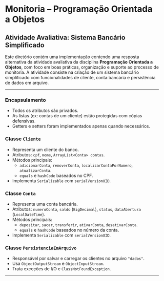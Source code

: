 # Monitoria – Programação Orientada a Objetos  
##  Atividade Avaliativa: Sistema Bancário Simplificado

Este diretório contém uma implementação contendo uma resposta alternativa da atividade avaliativa da disciplina **Programação Orientada a Objetos**, com foco em boas práticas, organização e suporte ao processo de monitoria. A atividade consiste na criação de um sistema bancário simplificado com funcionalidades de cliente, conta bancária e persistência de dados em arquivo.

---

###  Encapsulamento
- Todos os atributos são privados.
- As listas (ex: contas de um cliente) estão protegidas com cópias defensivas.
- Getters e setters foram implementados apenas quando necessários.

###  Classe `Cliente`
- Representa um cliente do banco.
- Atributos: `cpf`, `nome`, `ArrayList<Conta> contas`.
- Métodos principais:
  - `adicionarConta`, `removerConta`, `localizarContaPorNumero`, `atualizarConta`.
  - `equals` e `hashCode` baseados no CPF.
- Implementa `Serializable` com `serialVersionUID`.

### Classe `Conta`
- Representa uma conta bancária.
- Atributos: `numeroConta`, `saldo` (`BigDecimal`), `status`, `dataAbertura` (`LocalDateTime`).
- Métodos principais:
  - `depositar`, `sacar`, `transferir`, `ativarConta`, `desativarConta`.
  - `equals` e `hashCode` baseados no número da conta.
- Implementa `Serializable` com `serialVersionUID`.

###  Classe `PersistenciaEmArquivo`
- Responsável por salvar e carregar os clientes no arquivo `"dados"`.
- Usa `ObjectOutputStream` e `ObjectInputStream`.
- Trata exceções de I/O e `ClassNotFoundException`.

---

